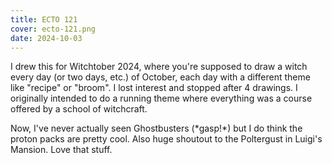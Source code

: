 ```yaml
---
title: ECTO 121
cover: ecto-121.png
date: 2024-10-03
---
```

I drew this for Witchtober 2024, where you're supposed to draw a witch every day (or two days, etc.) of October, each day with a different theme like "recipe" or "broom". I lost interest and stopped after 4 drawings. I originally intended to do a running theme where everything was a course offered by a school of witchcraft.

Now, I've never actually seen Ghostbusters (\*gasp!*) but I do think the proton packs are pretty cool. Also huge shoutout to the Poltergust in Luigi's Mansion. Love that stuff.